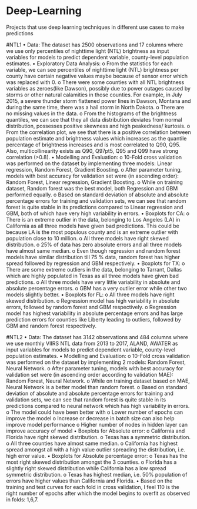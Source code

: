 # Deep-Learning
Projects that use deep learning techniques in different use cases to make predictions 

#NTL1
•	Data: The dataset has 2500 observations and 17 columns where we use only percentiles of nighttime light (NTL) brightness as input variables for models to predict dependent variable, county-level population estimates.
•	Exploratory Data Analysis:
o	From the statistics for each variable, we can see percentiles of nighttime light (NTL) brightness per county have certain negative values maybe because of sensor error which was replaced with 0.
o	There were some counties with all NTL brightness variables as zeroes(like Dawson), possibly due to power outages caused by storms or other natural calamities in those counties. For example, in July 2015, a severe thunder storm flattened power lines in Dawson, Montana and during the same time, there was a hail storm in North Dakota. 
o	There are no missing values in the data.
o	From the histograms of the brightness quantiles, we can see that they all data distribution deviates from normal distribution, possesses positive skewness and high peakedness/ kurtosis.
o	From the correlation plot, we see that there is a positive correlation between population estimate and brightness values which increases as the quantile percentage of brightness increases and is most correlated to Q90, Q95. Also, multicollinearity exists as Q90, Q97pt5, Q95 and Q99 have strong correlation (>0.8).
•	 Modelling and Evaluation:
o	10-Fold cross validation was performed on the dataset by implementing three models: Linear regression, Random Forest, Gradient Boosting.
o	After parameter tuning, models with best accuracy for validation set were (in ascending order): Random Forest, Linear regression, Gradient Boosting.
o	While on training dataset, Random forest was the best model, both Regression and GBM performed equally.
o	Based on standard deviation of absolute and absolute percentage errors for training and validation sets, we can see that random forest is quite stable in its predictions compared to Linear regression and GBM, both of which have very high variability in errors.
•	Boxplots for CA:
o	There is an extreme outlier in the data, belonging to Los Angeles (LA) in California as all three models have given bad predictions. This could be because LA is the most populous county and is an extreme outlier with population close to 10 million.
o	All three models have right skewed distribution.
o	25% of data has zero absolute errors and all three models have almost same median.
o	Even though regression and random forest models have similar distribution till 75 % data, random forest has higher spread followed by regression and GBM respectively.
•	Boxplots for TX:
o	There are some extreme outliers in the data, belonging to Tarrant, Dallas which are highly populated in Texas as all three models have given bad predictions. 
o	All three models have very little variability in absolute and absolute percentage errors.
o	GBM has a very outlier error while other two models slightly better.
•	Boxplots for FL:
o	All three models have right skewed distribution.
o	Regression model has high variability in absolute errors, followed by random forest and GBM respectively.
o	Regression model has highest variability in absolute percentage errors and has large prediction errors for counties like Liberty leading to outliers, followed by GBM and random forest respectively.

#NTL2
•	Data: The dataset has 3142 observations and 484 columns where we use monthly VIIRS NTL data from 2013 to 2017, ALAND, AWATER as input variables for models to predict dependent variable, county-level population estimates.
•	Modelling and Evaluation:
o	10-Fold cross validation was performed on the dataset by implementing 2 models: Random Forest, Neural Network.
o	After parameter tuning, models with best accuracy for validation set were (in ascending order according to validation MAE): Random Forest, Neural Network.
o	While on training dataset based on MAE, Neural Network is a better model than random forest.
o	Based on standard deviation of absolute and absolute percentage errors for training and validation sets, we can see that random forest is quite stable in its predictions compared to neural network which has high variability in errors.
o	The model could have been better with
o	Lower number of epochs can improve the model
o	Increase or decrease in batch size can also help improve model performance
o	Higher number of nodes in hidden layer can improve accuracy of model
•	Boxplots for Absolute error:
o	California and Florida have right skewed distribution.
o	Texas has a symmetric distribution.
o	All three counties have almost same median.
o	California has highest spread amongst all with a high value outlier spreading the distribution, i.e. high error value.
•	Boxplots for Absolute percentage error:
o	Texas has the most right skewed distribution amongst the 3 counties.
o	Florida has a slightly right skewed distribution while California has a low spread symmetric distribution.
o	Texas has highest median, i.e. 50% population of errors have higher values than California and Florida.
•	Based on the training and test curves for each fold in cross validation, I feel 110 is the right number of epochs after which the model begins to overfit as observed in folds: 1,6,7.

